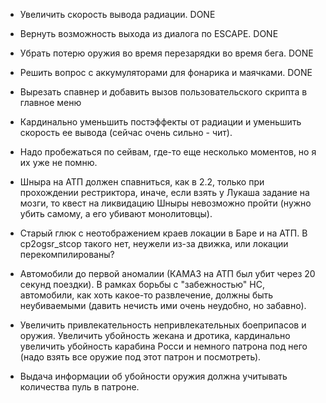* Увеличить скорость вывода радиации. DONE

* Вернуть возможность выхода из диалога по ESCAPE. DONE

* Убрать потерю оружия во время перезарядки во время бега. DONE

* Решить вопрос с аккумуляторами для фонарика и маячками. DONE

* Вырезать спавнер и добавить вызов пользовательского скрипта в главное
  меню

* Кардинально уменьшить постэффекты от радиации и уменьшить скорость ее
  вывода (сейчас очень сильно - чит).

* Надо пробежаться по сейвам, где-то еще несколько моментов, но я их уже
  не помню.

* Шныра на АТП должен спавниться, как в 2.2, только при прохождении
  рестриктора, иначе, если взять у Лукаша задание на мозги, то квест на
  ликвидацию Шныры невозможно пройти (нужно убить самому, а его убивают
  монолитовцы).

* Старый глюк с неотображением краев локации в Баре и на АТП. В
  cp2ogsr_stcop такого нет, неужели из-за движка, или локации
  перекомпилированы?

* Автомобили до первой аномалии (КАМАЗ на АТП был убит через 20 секунд
  поездки). В рамках борьбы с "забежностью" НС, автомобили, как хоть
  какое-то развлечение, должны быть неубиваемыми (давить нечисть ими
  очень неудобно, но забавно).

* Увеличить привлекательность непривлекательных боеприпасов и оружия.
  Увеличить убойность жекана и дротика, кардинально увеличить убойность
  карабина Росcи и немного патрона под него (надо взять все оружие под
  этот патрон и посмотреть).

* Выдача информации об убойности оружия должна учитывать количества пуль
  в патроне. 
